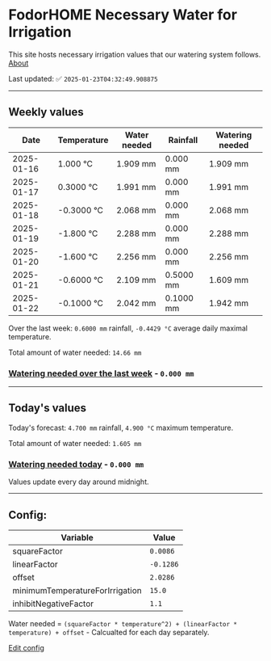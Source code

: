 # FodorHOME Necessary Water for Irrigation

This site hosts necessary irrigation values that our watering system follows. [About](https://github.com/redyau/irrigation)

Last updated: ✅ `2025-01-23T04:32:49.908875`

---

## Weekly values

| Date | Temperature | Water needed | Rainfall | Watering needed |
|-----|-----|-----|-----|-----|
| 2025-01-16 | 1.000 °C | 1.909 mm | 0.000 mm | 1.909 mm |
| 2025-01-17 | 0.3000 °C | 1.991 mm | 0.000 mm | 1.991 mm |
| 2025-01-18 | -0.3000 °C | 2.068 mm | 0.000 mm | 2.068 mm |
| 2025-01-19 | -1.800 °C | 2.288 mm | 0.000 mm | 2.288 mm |
| 2025-01-20 | -1.600 °C | 2.256 mm | 0.000 mm | 2.256 mm |
| 2025-01-21 | -0.6000 °C | 2.109 mm | 0.5000 mm | 1.609 mm |
| 2025-01-22 | -0.1000 °C | 2.042 mm | 0.1000 mm | 1.942 mm |


Over the last week: `0.6000 mm` rainfall, `-0.4429 °C` average daily maximal temperature.

Total amount of water needed: `14.66 mm`

### [Watering needed over the last week](lastweek.txt) - `0.000 mm`

---

## Today's values

Today's forecast: `4.700 mm` rainfall, `4.900 °C` maximum temperature.

Total amount of water needed: `1.605 mm`

### [Watering needed today](today.txt) - `0.000 mm`

Values update every day around midnight.

---

## Config:

| Variable | Value |
|-----|-----|
| squareFactor | `0.0086` |
| linearFactor | `-0.1286` |
| offset | `2.0286` |
| minimumTemperatureForIrrigation | `15.0` |
| inhibitNegativeFactor | `1.1` |

Water needed = `(squareFactor * temperature^2) + (linearFactor * temperature) + offset` - Calcualted for each day separately.

[Edit config](https://github.com/RedyAu/irrigation/edit/main/config.json)
